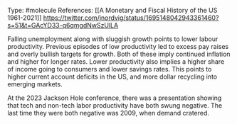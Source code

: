 Type: #molecule 
References: [[A Monetary and Fiscal History of the US 1961-2021]]
https://twitter.com/jnordvig/status/1695148042943361460?s=51&t=GAcYD33-q6qmgdNwSzUlLA

Falling unemployment along with sluggish growth points to lower labour productivity. Previous episodes of low productivity led to excess pay raises and overly bullish targets for growth. Both of these imply continued inflation and higher for longer rates. Lower productivity also implies a higher share of income going to consumers and lower savings rates. This points to higher current account deficits in the US, and more dollar recycling into emerging markets. 

At the 2023 Jackson Hole conference, there was a presentation showing that tech and non-tech labor productivity have both swung negative. The last time they were both negative was 2009, when demand cratered. 